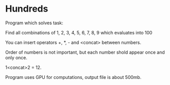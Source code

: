 # Hundreds
Program which solves task:

Find all combinations of 1, 2, 3, 4, 5, 6, 7, 8, 9 which evaluates into 100

You can insert operators +, *, - and &lt;concat&gt; between numbers.

Order of numbers is not important, but each number shold appear once and only once.

1&lt;concat&gt;2 = 12.

Program uses GPU for computations, output file is about 500mb.
